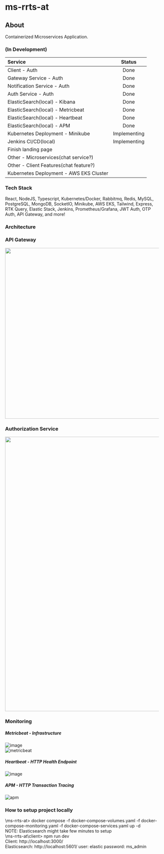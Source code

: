 ﻿# ms-rrts-at  
## About  
Containerized Microservices Application.  

### (In Development)   
| Service | Status |
| :--- | :---: |
| Client - Auth  | Done |
| Gateway Service - Auth  | Done |
| Notification Service - Auth  | Done |
| Auth Service - Auth  | Done |
| ElasticSearch(local) - Kibana  | Done |
| ElasticSearch(local) - Metricbeat  | Done |
| ElasticSearch(local) - Heartbeat  | Done |
| ElasticSearch(local) - APM  | Done |
| Kubernetes Deployment - Minikube  | Implementing |
| Jenkins CI/CD(local)  | Implementing |
| Finish landing page  |  |
| Other - Microservices(chat service?)  |  |
| Other - Client Features(chat feature?)  |  |
| Kubernetes Deployment - AWS EKS Cluster  |  |  
 
### Tech Stack  
React, NodeJS, Typescript, Kubernetes/Docker, Rabbitmq, Redis, MySQL, PostgreSQL, MongoDB, SocketIO, Minikube, AWS EKS, Tailwind, Express, RTK Query, Elastic Stack, Jenkins, Prometheus/Grafana, JWT Auth, OTP Auth, API Gateway, and more!  

### Architecture  

### API Gateway  
<img src="https://github.com/yuangao0317/ms-rrts-at/assets/12887619/a9a5289b-d7a1-49ea-8e82-94f2505af70e" width="560"/>  

### Authorization Service  
<img src="https://github.com/yuangao0317/ms-rrts-at/assets/12887619/05cc7f33-0600-4fbb-83cb-00fd26d34b1e" width="900"/>  

### Monitoring  
##### Metricbeat - Infrastructure  
![image](https://github.com/yuangao0317/ms-rrts-at/assets/12887619/f70de990-a229-4bb6-a750-162d71a8fb47)  
![metricbeat](https://github.com/yuangao0317/ms-rrts-at/assets/12887619/1705a999-1b7a-4eec-8a37-1e7fe66c6f77)  

##### Heartbeat - HTTP Health Endpoint
![image](https://github.com/yuangao0317/ms-rrts-at/assets/12887619/499fc4ab-5364-4e05-83b3-ea080ff6eafe)  

##### APM - HTTP Transaction Tracing  
![apm](https://github.com/yuangao0317/ms-rrts-at/assets/12887619/ccedf231-fdf6-43aa-a46a-05d759793505)  

### How to setup project locally  
\ms-rrts-at> docker compose -f docker-compose-volumes.yaml -f docker-compose-monitoring.yaml -f docker-compose-services.yaml up -d  
NOTE: Elasticsearch might take few minutes to setup  
\ms-rrts-at\client> npm run dev  
Client: http://localhost:3000/  
Elasticsearch: http://localhost:5601/ user: elastic password: ms_admin  
